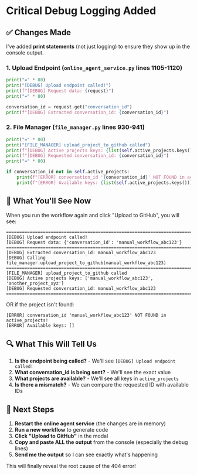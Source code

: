 # Critical Debug Logging Added

## ✅ Changes Made

I've added **print statements** (not just logging) to ensure they show up in the console output.

### 1. Upload Endpoint (`online_agent_service.py` lines 1105-1120)

```python
print("=" * 80)
print("[DEBUG] Upload endpoint called!")
print(f"[DEBUG] Request data: {request}")
print("=" * 80)

conversation_id = request.get("conversation_id")
print(f"[DEBUG] Extracted conversation_id: {conversation_id}")
```

### 2. File Manager (`file_manager.py` lines 930-941)

```python
print("=" * 80)
print("[FILE_MANAGER] upload_project_to_github called")
print(f"[DEBUG] Active projects keys: {list(self.active_projects.keys())}")
print(f"[DEBUG] Requested conversation_id: {conversation_id}")
print("=" * 80)

if conversation_id not in self.active_projects:
    print(f"[ERROR] conversation_id '{conversation_id}' NOT FOUND in active_projects!")
    print(f"[ERROR] Available keys: {list(self.active_projects.keys())}")
```

## 🎯 What You'll See Now

When you run the workflow again and click "Upload to GitHub", you will see:

```
================================================================================
[DEBUG] Upload endpoint called!
[DEBUG] Request data: {'conversation_id': 'manual_workflow_abc123'}
================================================================================
[DEBUG] Extracted conversation_id: manual_workflow_abc123
[DEBUG] Calling file_manager.upload_project_to_github(manual_workflow_abc123)
================================================================================
[FILE_MANAGER] upload_project_to_github called
[DEBUG] Active projects keys: ['manual_workflow_abc123', 'another_project_xyz']
[DEBUG] Requested conversation_id: manual_workflow_abc123
================================================================================
```

OR if the project isn't found:

```
[ERROR] conversation_id 'manual_workflow_abc123' NOT FOUND in active_projects!
[ERROR] Available keys: []
```

## 🔍 What This Will Tell Us

1. **Is the endpoint being called?** - We'll see `[DEBUG] Upload endpoint called!`
2. **What conversation_id is being sent?** - We'll see the exact value
3. **What projects are available?** - We'll see all keys in `active_projects`
4. **Is there a mismatch?** - We can compare the requested ID with available IDs

## 🚀 Next Steps

1. **Restart the online agent service** (the changes are in memory)
2. **Run a new workflow** to generate code
3. **Click "Upload to GitHub"** in the modal
4. **Copy and paste ALL the output** from the console (especially the debug lines)
5. **Send me the output** so I can see exactly what's happening

This will finally reveal the root cause of the 404 error!

